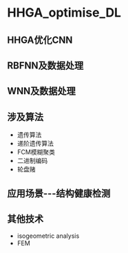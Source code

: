 # HHGA_optimise_DL
## HHGA优化CNN
## RBFNN及数据处理
## WNN及数据处理
## 涉及算法
* 遗传算法
* 递阶遗传算法
* FCM模糊聚类
* 二进制编码
* 轮盘赌
## 应用场景---结构健康检测
## 其他技术
* isogeometric analysis
* FEM
